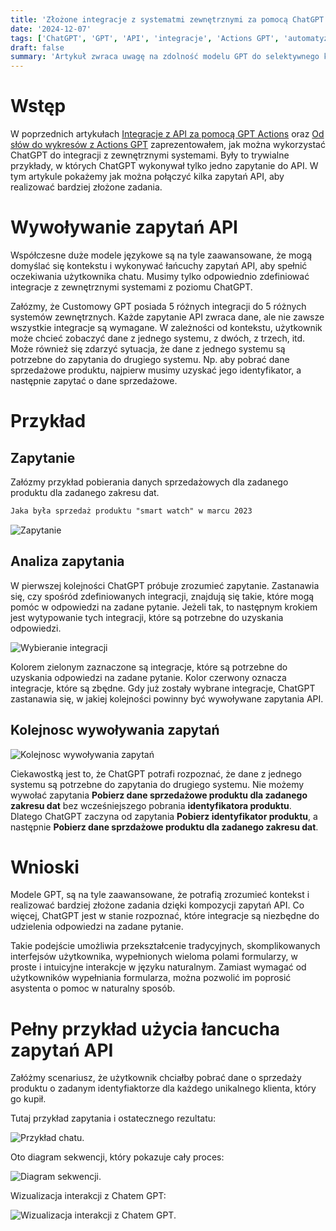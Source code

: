 ```yaml
---
title: 'Złożone integracje z systematmi zewnętrznymi za pomocą ChatGPT i Actions GPT'
date: '2024-12-07'
tags: ['ChatGPT', 'GPT', 'API', 'integracje', 'Actions GPT', 'automatyzacja']
draft: false
summary: 'Artykuł zwraca uwagę na zdolność modelu GPT do selektywnego korzystania z różnych dostępnych integracji API. GPT dobiera tylko te integracje, które są kluczowe do realizacji konkretnego zadania, ustala kolejność wywołań API oraz wykorzystuje wyniki jednych zapytań jako dane wejściowe dla kolejnych.'
---
```


# Wstęp

W poprzednich artykułach [Integracje z API za pomocą GPT Actions](https://aidlazabieganych.pl/blog/integracje-z-api-za-pomoca-gpt-actions) oraz [Od słów do wykresów z Actions GPT](https://aidlazabieganych.pl/blog/od-slow-do-wykresow-z-actions-gpt) zaprezentowałem, jak można wykorzystać ChatGPT do integracji z zewnętrznymi systemami. Były to trywialne przykłady, w których ChatGPT wykonywał tylko jedno zapytanie do API. W tym artykule pokażemy jak można połączyć kilka zapytań API, aby realizować bardziej złożone zadania.

# Wywoływanie zapytań API

Współczesne duże modele językowe są na tyle zaawansowane, że mogą domyślać się kontekstu i wykonywać łańcuchy zapytań API, aby spełnić oczekiwania użytkownika chatu. Musimy tylko odpowiednio zdefiniować integracje z zewnętrznymi systemami z poziomu ChatGPT.

Załózmy, że Customowy GPT posiada 5 różnych integracji do 5 różnych systemów zewnętrznych. Każde zapytanie API zwraca dane, ale nie zawsze wszystkie integracje są wymagane. W zależności od kontekstu, użytkownik może chcieć zobaczyć dane z jednego systemu, z dwóch, z trzech, itd. Może również się zdarzyć sytuacja, że dane z jednego systemu są potrzebne do zapytania do drugiego systemu.
Np. aby pobrać dane sprzedażowe produktu, najpierw musimy uzyskać jego identyfikator, a następnie zapytać o dane sprzedażowe.

# Przykład

## Zapytanie

Załózmy przykład pobierania danych sprzedażowych dla zadanego produktu dla zadanego zakresu dat.

```markdown
Jaka była sprzedaż produktu "smart watch" w marcu 2023
```

![Zapytanie](/blog/zlozone-integracje-z-systematmi-zewnetrznymi/zapytanie.jpg?style=centerme)

## Analiza zapytania

W pierwszej kolejności ChatGPT próbuje zrozumieć zapytanie. Zastanawia się, czy spośród zdefiniowanych integracji, znajdują się takie, które mogą pomóc w odpowiedzi na zadane pytanie. Jeżeli tak, to następnym krokiem jest wytypowanie tych integracji, które są potrzebne do uzyskania odpowiedzi.

![Wybieranie integracji](/blog/zlozone-integracje-z-systematmi-zewnetrznymi/wybieranie-integracji.jpg?style=centerme)

Kolorem zielonym zaznaczone są integracje, które są potrzebne do uzyskania odpowiedzi na zadane pytanie. Kolor czerwony oznacza integracje, które są zbędne. Gdy już zostały wybrane integracje, ChatGPT zastanawia się, w jakiej kolejności powinny być wywoływane zapytania API.

## Kolejnosc wywoływania zapytań

![Kolejnosc wywoływania zapytań](/blog/zlozone-integracje-z-systematmi-zewnetrznymi/kolejnosc-wywoływania-zapytań.jpg?style=centerme)

Ciekawostką jest to, że ChatGPT potrafi rozpoznać, że dane z jednego systemu są potrzebne do zapytania do drugiego systemu. Nie możemy wywołać zapytania **Pobierz dane sprzedażowe produktu dla zadanego zakresu dat** bez wcześniejszego pobrania **identyfikatora produktu**. Dlatego ChatGPT zaczyna od zapytania **Pobierz identyfikator produktu**, a następnie **Pobierz dane sprzdażowe produktu dla zadanego zakresu dat**.

# Wnioski

Modele GPT, są na tyle zaawansowane, że potrafią zrozumieć kontekst i realizować bardziej złożone zadania dzięki kompozycji zapytań API. Co więcej, ChatGPT jest w stanie rozpoznać, które integracje są niezbędne do udzielenia odpowiedzi na zadane pytanie.

Takie podejście umożliwia przekształcenie tradycyjnych, skomplikowanych interfejsów użytkownika, wypełnionych wieloma polami formularzy, w proste i intuicyjne interakcje w języku naturalnym. Zamiast wymagać od użytkowników wypełniania formularza, można pozwolić im poprosić asystenta o pomoc w naturalny sposób.

# Pełny przykład użycia łancucha zapytań API

Załóżmy scenariusz, że użytkownik chciałby pobrać dane o sprzedaży produktu o zadanym identyfiaktorze dla każdego unikalnego klienta, który go kupił.

Tutaj przykład zapytania i ostatecznego rezultatu:

![Przykład chatu.](/blog/zlozone-integracje-z-systematmi-zewnetrznymi/rezultat.jpg?style=centerme)

Oto diagram sekwencji, który pokazuje cały proces:

![Diagram sekwencji.](/blog/zlozone-integracje-z-systematmi-zewnetrznymi/diagram-sekwencji.jpg?style=centerme)

Wizualizacja interakcji z Chatem GPT:

![Wizualizacja interakcji z Chatem GPT.](/blog/zlozone-integracje-z-systematmi-zewnetrznymi/shorter-demo.gif?style=centerme)
